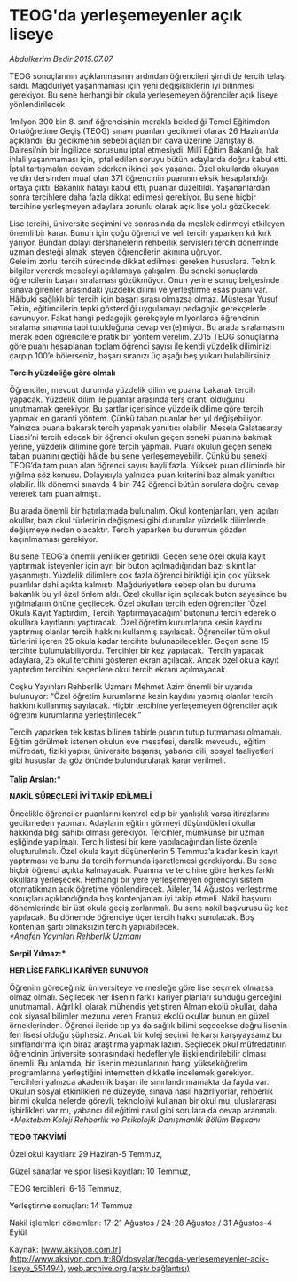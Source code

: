 # TEOG'da yerleşemeyenler açık liseye

*Abdulkerim Bedir 2015.07.07*

<div class="pNewsDetailMainContent" itemprop="articleBody">
 <p>
  TEOG sonuçlarının açıklanmasının ardından öğrencileri şimdi de tercih telaşı sardı. Mağduriyet yaşanmaması için yeni değişikliklerin iyi bilinmesi gerekiyor. Bu sene herhangi bir okula yerleşemeyen öğrenciler açık liseye yönlendirilecek.
 </p>
 <p>
  1milyon 300 bin 8. sınıf öğrencisinin merakla beklediği Temel Eğitimden Ortaöğretime Geçiş (TEOG) sınavı puanları gecikmeli olarak 26 Haziran’da açıklandı. Bu gecikmenin sebebi açılan bir dava üzerine Danıştay 8. Dairesi’nin bir İngilizce sorusunu iptal etmesiydi. Millî Eğitim Bakanlığı, hak ihlali yaşanmaması için, iptal edilen soruyu bütün adaylarda doğru kabul etti. İptal tartışmaları devam ederken ikinci şok yaşandı. Özel okullarda okuyan ve din dersinden muaf olan 371 öğrencinin puanının eksik hesaplandığı ortaya çıktı. Bakanlık hatayı kabul etti, puanlar düzeltildi. Yaşananlardan sonra tercihlere daha fazla dikkat edilmesi gerekiyor. Bu sene hiçbir  tercihine yerleşmeyen adaylara zorunlu olarak açık lise yolu gözükecek!
 </p>
 <p>
  Lise tercihi, üniversite seçimini ve sonrasında da meslek edinmeyi etkileyen önemli bir karar. Bunun için çoğu öğrenci ve veli tercih yaparken kılı kırk yarıyor. Bundan dolayı dershanelerin rehberlik servisleri tercih döneminde uzman desteği almak isteyen öğrencilerin akınına uğruyor.
  <br/>
  Gelelim zorlu  tercih sürecinde dikkat edilmesi gereken hususlara. Teknik bilgiler vererek meseleyi açıklamaya çalışalım. Bu seneki sonuçlarda öğrencilerin başarı sıralaması gözükmüyor. Onun yerine sonuç belgesinde sınava girenler arasındaki yüzdelik dilimi ve yerleştirme esas puanı var. Hâlbuki sağlıklı bir tercih için başarı sırası olmazsa olmaz. Müsteşar Yusuf Tekin, eğitimcilerin tepki gösterdiği uygulamayı pedagojik gerekçelerle savunuyor. Fakat hangi pedagojik gerekçeyle milyonlarca öğrencinin sıralama sınavına tabi tutulduğuna cevap ver(e)miyor. Bu arada sıralamasını merak eden öğrencilere pratik bir yöntem verelim. 2015 TEOG sonuçlarına göre puanı hesaplanan toplam öğrenci sayısı ile kendi yüzdelik diliminizi çarpıp 100’e bölerseniz, başarı sıranızı üç aşağı beş yukarı bulabilirsiniz.
 </p>
 <p>
  <strong>
   Tercih yüzdeliğe göre olmalı
  </strong>
 </p>
 <p>
  Öğrenciler, mevcut durumda yüzdelik dilim ve puana bakarak tercih yapacak. Yüzdelik dilim ile puanlar arasında ters orantı olduğunu unutmamak gerekiyor. Bu şartlar içerisinde yüzdelik dilime göre tercih yapmak en garanti yöntem. Çünkü taban puanlar her yıl değişebiliyor. Yalnızca puana bakarak tercih yapmak yanıltıcı olabilir. Mesela Galatasaray Lisesi’ni tercih edecek bir öğrenci okulun geçen seneki puanına bakmak yerine, yüzdelik dilimine göre tercih yapmalı. Puanı okulun geçen seneki taban puanını geçtiği hâlde bu sene yerleşemeyebilir. Çünkü bu seneki TEOG’da tam puan alan öğrenci sayısı hayli fazla. Yüksek puan diliminde bir yığılma söz konusu. Dolayısıyla yalnızca puan kriterini baz almak yanıltıcı olabilir. İlk dönemki sınavda 4 bin 742 öğrenci bütün sorulara doğru cevap vererek tam puan almıştı.
 </p>
 <p>
  Bu arada önemli bir hatırlatmada bulunalım. Okul kontenjanları, yeni açılan okullar, bazı okul türlerinin değişmesi gibi durumlar yüzdelik dilimlerde değişmeye neden olacaktır. Tercih yaparken bu durumun gözden kaçırılmaması gerekiyor.
 </p>
 <p>
  Bu sene TEOG’a önemli yenilikler getirildi. Geçen sene özel okula kayıt yaptırmak isteyenler için ayrı bir buton açılmadığından bazı sıkıntılar yaşanmıştı. Yüzdelik dilimlere çok fazla öğrenci biriktiği için çok yüksek puanlılar dahi açıkta kalmıştı. Mağduriyetlere sebep olan bu duruma bakanlık bu yıl özel önlem aldı. Özel okullar için açılacak buton sayesinde bu yığılmaların önüne geçilecek. Özel okulları tercih eden öğrenciler ‘Özel Okula Kayıt Yaptırdım, Tercih Yaptırmayacağım’ butonunu tercih ederek o okullara kayıtlarını yaptıracak. Özel öğretim kurumlarına kesin kaydını yaptırmış olanlar tercih hakkını kullanmış sayılacak. Öğrenciler tüm okul türlerini içeren 25 okula kadar tercihte bulunabilecekler. Geçen sene 15 tercihte bulunulabiliyordu. Tercihler bir kez yapılacak.  Tercih yapacak adaylara, 25 okul tercihini gösteren ekran açılacak. Ancak özel okula kayıt yaptırdım tercihini seçenlere okul tercih ekranı açılmayacak.
 </p>
 <p>
  Coşku Yayınları Rehberlik Uzmanı Mehmet Azim önemli bir uyarıda bulunuyor: “Özel öğretim kurumlarına kesin kaydını yapmış olanlar tercih hakkını kullanmış sayılacak. Hiçbir tercihine yerleşemeyen öğrenciler açık öğretim kurumlarına yerleştirilecek.”
 </p>
 <p>
  Tercih yaparken tek kıstas bilinen tabirle puanın tutup tutmaması olmamalı. Eğitim görülmek istenen okulun eve mesafesi, derslik mevcudu, eğitim müfredatı, fiziki yapısı, üniversite başarısı, yabancı dili, sosyal faaliyetleri gibi hususlar da göz önünde bulundurularak karar verilmeli.
  <br/>
  <br/>
  <strong>
   Talip Arslan:*
  </strong>
 </p>
 <p>
  <strong>
   NAKİL SÜREÇLERİ İYİ TAKİP EDİLMELİ
  </strong>
 </p>
 <p>
  Öncelikle öğrenciler puanlarını kontrol edip bir yanlışlık varsa itirazlarını gecikmeden yapmalı. Adayların eğitim görmeyi düşündükleri okullar hakkında bilgi sahibi olması gerekiyor. Tercihler, mümkünse bir uzman eşliğinde yapılmalı. Tercih listesi bir kere yapılacağından liste özenle oluşturulmalı. Özel okula kayıt düşünenlerin 5 Temmuz’a kadar kesin kayıt yaptırması ve bunu da tercih formunda işaretlemesi gerekiyordu. Bu sene hiçbir öğrenci açıkta kalmayacak. Puanına ve tercihine göre herkes farklı okullara yerleşecek. Herhangi bir yere yerleşemeyen öğrenciyi sistem otomatikman açık öğretime yönlendirecek. Aileler, 14 Ağustos yerleştirme sonuçları açıklandığında boş kontenjanları iyi takip etmeli. Nakil başvuru dönemlerinde bir üst okula geçiş zorlanmalı. Bu sene nakil başvurusu üç kez yapılacak. Bu dönemde öğrenciye üçer tercih hakkı sunulacak. Boş kontenjan şartı olmaksızın tercih yapılabilecek.
  <br/>
  <em>
   *Anafen Yayınları Rehberlik Uzmanı
  </em>
 </p>
 <p>
  <strong>
   Serpil Yılmaz:*
  </strong>
 </p>
 <p>
  <strong>
   HER LİSE FARKLI KARİYER SUNUYOR
  </strong>
 </p>
 <p>
  Öğrenim göreceğiniz üniversiteye ve mesleğe göre lise seçmek olmazsa olmaz olmalı. Seçilecek her lisenin farklı kariyer planları sunduğu gerçeğini unutmamalı. Ağırlıklı olarak mühendis yetiştiren Alman ekolü okullar, daha çok siyasal bilimler mezunu veren Fransız ekolü okullar bunun en güzel örneklerinden. Öğrenci ileride tıp ya da sağlık bilimi seçecekse doğru lisenin fen lisesi olduğu şüphesiz. Ancak bir kolej seçimi ile karşı karşıyaysanız bu sınıflandırma için biraz araştırma yapmak lazım. Seçilecek okul müfredatının öğrencinin üniversite sonrasındaki hedefleriyle ilişkilendirilebilir olması önemli. Bu anlamda, bir lisenin mezunlarının hangi yükseköğretim programlarına yerleştiğini internetten dikkatle incelemek gerekiyor. Tercihleri yalnızca akademik başarı ile sınırlandırmamakta da fayda var. Okulun sosyal etkinlikleri ne düzeyde, sınava nasıl hazırlıyorlar, rehberlik birimi okulda nelerde görevli, teknolojiyi kullanan bir okul mu, uluslararası işbirlikleri var mı, yabancı dil eğitimi nasıl gibi sorulara da cevap aranmalı.
  <br/>
  <em>
   *Mektebim Koleji Rehberlik ve Psikolojik Danışmanlık Bölüm Başkanı
  </em>
 </p>
 <p>
  <strong>
   TEOG TAKVİMİ
  </strong>
 </p>
 <p>
  Özel okul kayıtları: 29 Haziran-5 Temmuz,
 </p>
 <p>
  Güzel sanatlar ve spor lisesi kayıtları: 10 Temmuz,
 </p>
 <p>
  TEOG tercihleri: 6-16 Temmuz,
 </p>
 <p>
  Yerleştirme sonuçları: 14 Temmuz
 </p>
 <p>
  Nakil işlemleri dönemleri: 17-21 Ağustos / 24-28 Ağustos / 31 Ağustos-4 Eylül
 </p>
</div>


Kaynak: [www.aksiyon.com.tr](http://www.aksiyon.com.tr:80/dosyalar/teogda-yerlesemeyenler-acik-liseye_551494), [web.archive.org (arşiv bağlantısı)](http://web.archive.org/web/20150712040557/http://www.aksiyon.com.tr:80/dosyalar/teogda-yerlesemeyenler-acik-liseye_551494)
